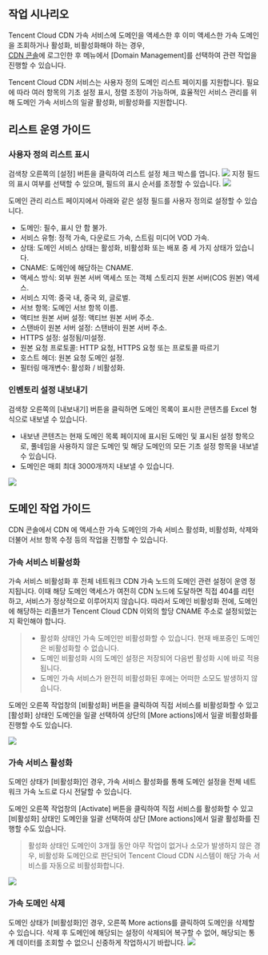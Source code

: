 ## 작업 시나리오
Tencent Cloud CDN 가속 서비스에 도메인을 액세스한 후 이미 액세스한 가속 도메인을 조회하거나 활성화, 비활성화해야 하는 경우, <br/>[CDN 콘솔](https://console.cloud.tencent.com/cdn)에 로그인한 후 메뉴에서 [Domain Management]를 선택하여 관련 작업을 진행할 수 있습니다.

Tencent Cloud CDN 서비스는 사용자 정의 도메인 리스트 페이지를 지원합니다. 필요에 따라 여러 항목의 기초 설정 표시, 정렬 조정이 가능하며, 효율적인 서비스 관리를 위해 도메인 가속 서비스의 일괄 활성화, 비활성화를 지원합니다.
## 리스트 운영 가이드
### 사용자 정의 리스트 표시
검색창 오른쪽의 [설정] 버튼을 클릭하여 리스트 설정 체크 박스를 엽니다.
![](https://main.qcloudimg.com/raw/790ae4b6c47b8b5ccd72e517701d34db.png)
지정 필드의 표시 여부를 선택할 수 있으며, 필드의 표시 순서를 조정할 수 있습니다.
![](https://main.qcloudimg.com/raw/1d123a3948ee2450204fa8cc78a11a36.png)

도메인 관리 리스트 페이지에서 아래와 같은 설정 필드를 사용자 정의로 설정할 수 있습니다.

+ 도메인: 필수, 표시 안 함 불가.
+ 서비스 유형: 정적 가속, 다운로드 가속, 스트림 미디어 VOD 가속.
+ 상태: 도메인 서비스 상태는 활성화, 비활성화 또는 배포 중 세 가지 상태가 있습니다.
+ CNAME: 도메인에 해당하는 CNAME.
+ 액세스 방식: 외부 원본 서버 액세스 또는 객체 스토리지 원본 서버(COS 원본) 액세스.
+ 서비스 지역: 중국 내, 중국 외, 글로벌.
+ 서브 항목: 도메인 서브 항목 이름.
+ 액티브 원본 서버 설정: 액티브 원본 서버 주소.
+ 스탠바이 원본 서버 설정: 스탠바이 원본 서버 주소.
+ HTTPS 설정: 설정됨/미설정.
+ 원본 요청 프로토콜: HTTP 요청, HTTPS 요청 또는 프로토콜 따르기
+ 호스트 헤더: 원본 요청 도메인 설정.
+ 필터링 매개변수: 활성화 / 비활성화.

### 인벤토리 설정 내보내기

검색창 오른쪽의 [내보내기] 버튼을 클릭하면 도메인 목록이 표시한 콘텐츠를 Excel 형식으로 내보낼 수 있습니다.

+ 내보낸 콘텐츠는 현재 도메인 목록 페이지에 표시된 도메인 및 표시된 설정 항목으로, 풀네임을 사용하지 않은 도메인 및 해당 도메인의 모든 기초 설정 항목을 내보낼 수 있습니다.
+ 도메인은 매회 최대 3000개까지 내보낼 수 있습니다.

![](https://main.qcloudimg.com/raw/8065bb602460bf3fcf9a8dbec9c3bd67.png)

## 도메인 작업 가이드
CDN 콘솔에서 CDN 에 액세스한 가속 도메인의 가속 서비스 활성화, 비활성화, 삭제와 더불어 서브 항목 수정 등의 작업을 진행할 수 있습니다.
<span ID = "close"></span>

### 가속 서비스 비활성화

가속 서비스 비활성화 후 전체 네트워크 CDN 가속 노드의 도메인 관련 설정이 운영 정지됩니다. 이때 해당 도메인 액세스가 여전히 CDN 노드에 도달하면 직접 404를 리턴하고, 서비스가 정상적으로 이루어지지 않습니다. 따라서 도메인 비활성화 전에, 도메인에 해당하는 리졸브가 Tencent Cloud CDN 이외의 할당 CNAME 주소로 설정되었는지 확인해야 합니다.

>
> - 활성화 상태인 가속 도메인만 비활성화할 수 있습니다. 현재 배포중인 도메인은 비활성화할 수 없습니다.
> - 도메인 비활성화 시의 도메인 설정은 저장되어 다음번 활성화 시에 바로 적용됩니다.
> - 도메인 가속 서비스가 완전히 비활성화된 후에는 어떠한 소모도 발생하지 않습니다.

도메인 오른쪽 작업창의 [비활성화] 버튼을 클릭하여 직접 서비스를 비활성화할 수 있고 [활성화] 상태인 도메인을 일괄 선택하여 상단의 [More actions]에서 일괄 비활성화를 진행할 수도 있습니다.

![](https://main.qcloudimg.com/raw/6536bf6c02870b792031a2c65645c31a.png)
<span ID = "open"></span>

### 가속 서비스 활성화

도메인 상태가 [비활성화]인 경우, 가속 서비스 활성화를 통해 도메인 설정을 전체 네트워크 가속 노드로 다시 전달할 수 있습니다.

도메인 오른쪽 작업창의 [Activate] 버튼을 클릭하여 직접 서비스를 활성화할 수 있고 [비활성화] 상태인 도메인을 일괄 선택하여 상단 [More actions]에서 일괄 활성화를 진행할 수도 있습니다.

>
> 활성화 상태인 도메인이 3개월 동안 아무 작업이 없거나 소모가 발생하지 않은 경우, 비활성화 도메인으로 판단되어 Tencent Cloud CDN 시스템이 해당 가속 서비스를 자동으로 비활성화합니다.

![](https://main.qcloudimg.com/raw/fd6d029c82e516965ea6e093ef41c9f5.png)

<span ID = "del"></span>
### 가속 도메인 삭제

도메인 상태가 [비활성화]인 경우, 오른쪽 More actions를 클릭하여 도메인을 삭제할 수 있습니다. 삭제 후 도메인에 해당되는 설정이 삭제되어 복구할 수 없어, 해당되는 통계 데이터를 조회할 수 없으니 신중하게 작업하시기 바랍니다.
![](https://main.qcloudimg.com/raw/bc58fc9c225efb79a0ec1454b6748e1c.png)

